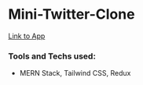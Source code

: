 # Mini-Twitter-Clone

[Link to App](https://exuberant-tie-tick.cyclic.cloud/)


### Tools and Techs used:
- MERN Stack, Tailwind CSS, Redux
